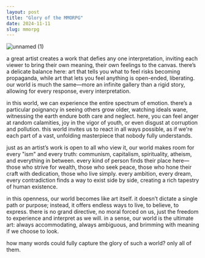 ```yaml
---
layout: post
title: "Glory of the MMORPG"
date: 2024-11-11
slug: mmorpg
---
```


![unnamed (1)](https://github.com/user-attachments/assets/8f391d3b-349d-426a-8f95-f7bcff3aca6f)


a great artist creates a work that defies any one interpretation, inviting each viewer to bring their own meaning, their own feelings to the canvas. there’s a delicate balance here: art that tells you what to feel risks becoming propaganda, while art that lets you feel anything is open-ended, liberating. our world is much the same—more an infinite gallery than a rigid story, allowing for every response, every interpretation.

in this world, we can experience the entire spectrum of emotion. there’s a particular poignancy in seeing others grow older, watching ideals wane, witnessing the earth endure both care and neglect. here, you can feel anger at random calamities, joy in the vigor of youth, or even disgust at corruption and pollution. this world invites us to react in all ways possible, as if we're each part of a vast, unfolding masterpiece that nobody fully understands.

just as an artist’s work is open to all who view it, our world makes room for every "ism" and every truth: communism, capitalism, spirituality, atheism, and everything in between. every kind of person finds their place here—those who strive for wealth, those who seek peace, those who hone their craft with dedication, those who live simply. every ambition, every dream, every contradiction finds a way to exist side by side, creating a rich tapestry of human existence.

in this openness, our world becomes like art itself. it doesn’t dictate a single path or purpose; instead, it offers endless ways to live, to believe, to express. there is no grand directive, no moral forced on us, just the freedom to experience and interpret as we will. in a sense, our world is the ultimate art: always accommodating, always ambiguous, and brimming with meaning if we choose to look.

how many words could fully capture the glory of such a world? only all of them.
